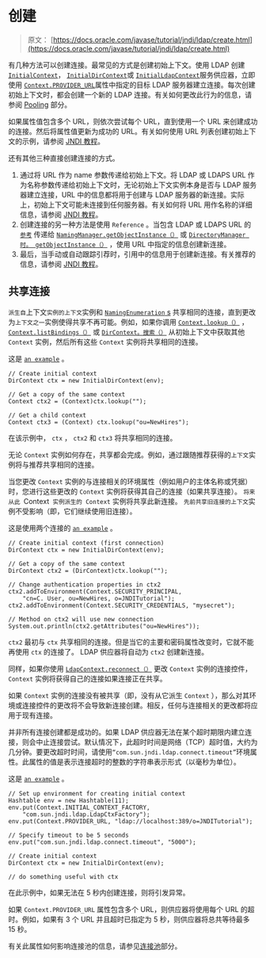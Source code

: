 # 创建

> 原文： [https://docs.oracle.com/javase/tutorial/jndi/ldap/create.html](https://docs.oracle.com/javase/tutorial/jndi/ldap/create.html)

有几种方法可以创建连接。最常见的方式是创建初始上下文。使用 LDAP 创建 [`InitialContext`](https://docs.oracle.com/javase/8/docs/api/javax/naming/InitialContext.html)， [`InitialDirContext`](https://docs.oracle.com/javase/8/docs/api/javax/naming/directory/InitialDirContext.html)或 [`InitialLdapContext`](https://docs.oracle.com/javase/8/docs/api/javax/naming/ldap/InitialLdapContext.html)服务供应器，立即使用 [`Context.PROVIDER_URL`](https://docs.oracle.com/javase/8/docs/api/javax/naming/Context.html#PROVIDER_URL)属性中指定的目标 LDAP 服务器建立连接。每次创建初始上下文时，都会创建一个新的 LDAP 连接。有关如何更改此行为的信息，请参阅 [Pooling](pool.html) 部分。

如果属性值包含多个 URL，则依次尝试每个 URL，直到使用一个 URL 来创建成功的连接。然后将属性值更新为成功的 URL。有关如何使用 URL 列表创建初始上下文的示例，请参阅 [JNDI 教程](https://docs.oracle.com/javase/jndi/tutorial/ldap/misc/url.html#MULTI)。

还有其他三种直接创建连接的方式。

1.  通过将 URL 作为 name 参数传递给初始上下文。将 LDAP 或 LDAPS URL 作为名称参数传递给初始上下文时，无论初始上下文实例本身是否与 LDAP 服务器建立连接，URL 中的信息都将用于创建与 LDAP 服务器的新连接。实际上，初始上下文可能未连接到任何服务器。有关如何将 URL 用作名称的详细信息，请参阅 [JNDI 教程](https://docs.oracle.com/javase/jndi/tutorial/beyond/url/initctx.html)。
2.  创建连接的另一种方法是使用 `Reference` 。当包含 LDAP 或 LDAPS URL 的 [`参考`](https://docs.oracle.com/javase/8/docs/api/javax/naming/Reference.html) 传递给 [`NamingManager.getObjectInstance（）`](https://docs.oracle.com/javase/8/docs/api/javax/naming/spi/NamingManager.html#getObjectInstance-java.lang.Object-javax.naming.Name-javax.naming.Context-java.util.Hashtable-) 或 [`DirectoryManager 时。 getObjectInstance（）`](https://docs.oracle.com/javase/8/docs/api/javax/naming/spi/DirectoryManager.html#getObjectInstance-java.lang.Object-javax.naming.Name-javax.naming.Context-java.util.Hashtable-javax.naming.directory.Attributes-) ，使用 URL 中指定的信息创建新连接。
3.  最后，当手动或自动跟踪引荐时，引用中的信息用于创建新连接。有关推荐的信息，请参阅 [JNDI 教程](https://docs.oracle.com/javase/jndi/tutorial/ldap/referral/index.html)。

## 共享连接

`派生自`上下文`实例的上下文`实例和 [`NamingEnumeration` s](https://docs.oracle.com/javase/8/docs/api/javax/naming/NamingEnumeration.html) 共享相同的连接，直到更改为`上下文之一`实例使得共享不再可能。例如，如果你调用 [`Context.lookup（）`](https://docs.oracle.com/javase/8/docs/api/javax/naming/Context.html#lookup-javax.naming.Name-) ， [`Context.listBindings（）`](https://docs.oracle.com/javase/8/docs/api/javax/naming/Context.html#listBindings-javax.naming.Name-) 或 [`DirContext。搜索（）`](https://docs.oracle.com/javase/8/docs/api/javax/naming/directory/DirContext.html#search-javax.naming.Name-java.lang.String-javax.naming.directory.SearchControls-) 从初始上下文中获取其他 `Context` 实例，然后所有这些 `Context` 实例将共享相同的连接。

这是 [`an example`](examples/Shared.java) 。

```
// Create initial context
DirContext ctx = new InitialDirContext(env);

// Get a copy of the same context
Context ctx2 = (Context)ctx.lookup("");

// Get a child context
Context ctx3 = (Context) ctx.lookup("ou=NewHires");

```

在该示例中， `ctx` ， `ctx2` 和 `ctx3` 将共享相同的连接。

无论 `Context` 实例如何存在，共享都会完成。例如，通过跟随推荐获得的`上下文`实例将与推荐共享相同的连接。

当您更改 `Context` 实例的与连接相关的环境属性（例如用户的主体名称或凭据）时，您进行这些更改的 `Context` 实例将获得其自己的连接（如果共享连接）。 `将来从此 `Context` 实例派生的 Context` 实例将共享此新连接。 `先前共享旧连接的上下文`实例不受影响（即，它们继续使用旧连接）。

这是使用两个连接的 [`an example`](examples/NewConn.java) 。

```
// Create initial context (first connection)
DirContext ctx = new InitialDirContext(env);

// Get a copy of the same context
DirContext ctx2 = (DirContext)ctx.lookup("");

// Change authentication properties in ctx2
ctx2.addToEnvironment(Context.SECURITY_PRINCIPAL, 
    "cn=C. User, ou=NewHires, o=JNDITutorial");
ctx2.addToEnvironment(Context.SECURITY_CREDENTIALS, "mysecret");

// Method on ctx2 will use new connection
System.out.println(ctx2.getAttributes("ou=NewHires"));

```

`ctx2` 最初与 `ctx` 共享相同的连接。但是当它的主要和密码属性改变时，它就不能再使用 `ctx` 的连接了。 LDAP 供应器将自动为 `ctx2` 创建新连接。

同样，如果你使用 [`LdapContext.reconnect（）`](https://docs.oracle.com/javase/8/docs/api/javax/naming/ldap/LdapContext.html#reconnect-javax.naming.ldap.Control:A-) 更改 `Context` 实例的连接控件， `Context` 实例将获得自己的连接如果连接正在共享。

如果 `Context` 实例的连接没有被共享（即，没有从它派生 `Context` ），那么对其环境或连接控件的更改将不会导致新连接创建。相反，任何与连接相关的更改都将应用于现有连接。

并非所有连接创建都是成功的。如果 LDAP 供应器无法在某个超时期限内建立连接，则会中止连接尝试。默认情况下，此超时时间是网络（TCP）超时值，大约为几分钟。要更改超时时间，请使用`“com.sun.jndi.ldap.connect.timeout”`环境属性。此属性的值是表示连接超时的整数的字符串表示形式（以毫秒为单位）。

这是 [`an example`](examples/Timeout.java) 。

```
// Set up environment for creating initial context
Hashtable env = new Hashtable(11);
env.put(Context.INITIAL_CONTEXT_FACTORY, 
    "com.sun.jndi.ldap.LdapCtxFactory");
env.put(Context.PROVIDER_URL, "ldap://localhost:389/o=JNDITutorial");

// Specify timeout to be 5 seconds
env.put("com.sun.jndi.ldap.connect.timeout", "5000");

// Create initial context
DirContext ctx = new InitialDirContext(env);

// do something useful with ctx

```

在此示例中，如果无法在 5 秒内创建连接，则将引发异常。

如果 `Context.PROVIDER_URL` 属性包含多个 URL，则供应器将使用每个 URL 的超时。例如，如果有 3 个 URL 并且超时已指定为 5 秒，则供应器将总共等待最多 15 秒。

有关此属性如何影响连接池的信息，请参见[连接池](pool.html#TIMEOUT)部分。